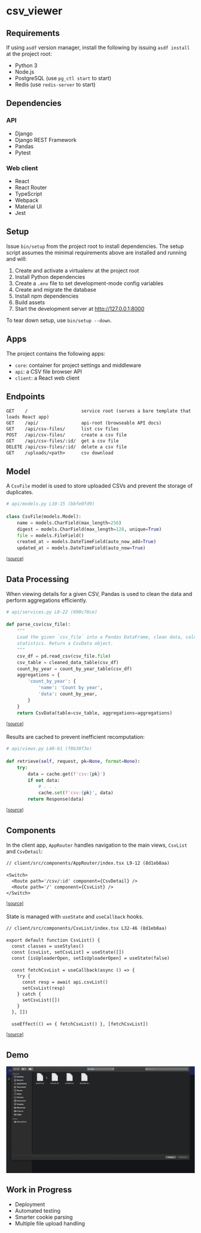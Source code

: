 csv_viewer
==========

Requirements
------------

If using `asdf` version manager, install the following by issuing `asdf install`
at the project root:

- Python 3
- Node.js
- PostgreSQL (use `pg_ctl start` to start)
- Redis (use `redis-server` to start)

Dependencies
------------

### API

- Django
- Django REST Framework
- Pandas
- Pytest

### Web client

- React
- React Router
- TypeScript
- Webpack
- Material UI
- Jest

Setup
-----

Issue `bin/setup` from the project root to install dependencies. The setup
script assumes the minimal requirements above are installed and running and
will:

1. Create and activate a virtualenv at the project root
2. Install Python dependencies
3. Create a `.env` file to set development-mode config variables
4. Create and migrate the database
5. Install npm dependencies
6. Build assets
7. Start the development server at http://127.0.0.1:8000

To tear down setup, use `bin/setup --down`.

Apps
-----

The project contains the following apps:

- `core`: container for project settings and middleware
- `api`: a CSV file browser API
- `client`: a React web client

Endpoints
---------

```
GET    /                    service root (serves a bare template that loads React app)
GET    /api/                api-root (browseable API docs)
GET    /api/csv-files/      list csv files
POST   /api/csv-files/      create a csv file
GET    /api/csv-files/:id/  get a csv file
DELETE /api/csv-files/:id/  delete a csv file
GET    /uploads/<path>      csv download
```

Model
-------

A `CsvFile` model is used to store uploaded CSVs and prevent the storage of
duplicates.

```py
# api/models.py L10-15 (bbfe0fd9)

class CsvFile(models.Model):
    name = models.CharField(max_length=256)
    digest = models.CharField(max_length=128, unique=True)
    file = models.FileField()
    created_at = models.DateTimeField(auto_now_add=True)
    updated_at = models.DateTimeField(auto_now=True)
```
<sup>[[source](https://github.com/jmromer/csv_viewer/blob/bbfe0fd9/api/models.py#L10-L15)]</sup>

Data Processing
---------------

When viewing details for a given CSV, Pandas is used to clean the data and
perform aggregations efficiently.

```py
# api/services.py L8-22 (890c78ce)

def parse_csv(csv_file):
    """
    Load the given `csv_file` into a Pandas DataFrame, clean data, calculate
    statistics. Return a CsvData object.
    """
    csv_df = pd.read_csv(csv_file.file)
    csv_table = cleaned_data_table(csv_df)
    count_by_year = count_by_year_table(csv_df)
    aggregations = {
        'count_by_year': {
            'name': 'Count by year',
            'data': count_by_year,
        }
    }
    return CsvData(table=csv_table, aggregations=aggregations)
```
<sup>[[source](https://github.com/jmromer/csv_viewer/blob/890c78ce/api/services.py#L8-L22)]</sup>

Results are cached to prevent inefficient recomputation:

```py
# api/views.py L48-61 (f8b30f3e)

def retrieve(self, request, pk=None, format=None):
    try:
        data = cache.get(f'csv:{pk}')
        if not data:
            # . . .
            cache.set(f'csv:{pk}', data)
        return Response(data)
```
<sup>[[source](https://github.com/jmromer/csv_viewer/blob/f8b30f3e/api/views.py#L48-L61)]</sup>

Components
----------

In the client app, `AppRouter` handles navigation to the main views, `CsvList`
and `CsvDetail`:

```tsx
// client/src/components/AppRouter/index.tsx L9-12 (8d1eb8aa)

<Switch>
  <Route path='/csv/:id' component={CsvDetail} />
  <Route path='/' component={CsvList} />
</Switch>
```
<sup>[[source](https://github.com/jmromer/csv_viewer/blob/8d1eb8aa/client/src/components/AppRouter/index.tsx#L9-L12)]</sup>

State is managed with `useState` and `useCallback` hooks.

```tsx
// client/src/components/CsvList/index.tsx L32-46 (8d1eb8aa)

export default function CsvList() {
  const classes = useStyles()
  const [csvList, setCsvList] = useState([])
  const [isUploaderOpen, setIsUploaderOpen] = useState(false)

  const fetchCsvList = useCallback(async () => {
    try {
      const resp = await api.csvList()
      setCsvList(resp)
    } catch {
      setCsvList([])
    }
  }, [])

  useEffect(() => { fetchCsvList() }, [fetchCsvList])
```
<sup>[[source](https://github.com/jmromer/csv_viewer/blob/8d1eb8aa/client/src/components/CsvList/index.tsx#L32-L46)]</sup>


Demo
-----

![demo](data/demo.gif)

Work in Progress
----------------

- Deployment
- Automated testing
- Smarter cookie parsing
- Multiple file upload handling
